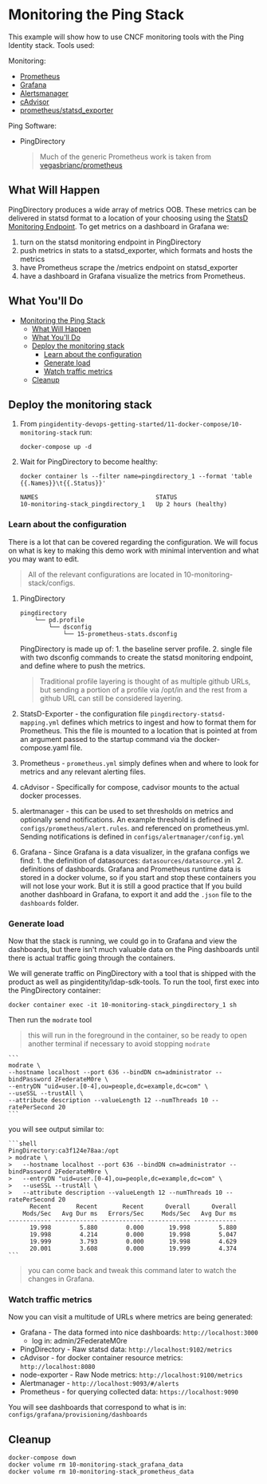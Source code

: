 # Monitoring the Ping Stack

This example will show how to use CNCF monitoring tools with the Ping Identity stack. 
Tools used:

Monitoring:
- [Prometheus](https://prometheus.io/)
- [Grafana](https://grafana.com/)
- [Alertsmanager](https://github.com/prometheus/alertmanager)
- [cAdvisor](https://github.com/google/cadvisor)
- [prometheus/statsd_exporter](https://github.com/prometheus/statsd_exporter)

Ping Software:
- PingDirectory

  > Much of the generic Prometheus work is taken from [vegasbrianc/prometheus](https://github.com/vegasbrianc/prometheus)

## What Will Happen

PingDirectory produces a wide array of metrics OOB. These metrics can be delivered in statsd format to a location of your choosing using the [StatsD Monitoring Endpoint](https://docs.ping.directory/PingDirectory/8.0.0.0/config-guide/statsd-monitoring-endpoint.html#Properties). 
To get metrics on a dashboard in Grafana we: 
1. turn on the statsd monitoring endpoint in PingDirectory
2. push metrics in stats to a statsd_exporter, which formats and hosts the metrics
3. have Prometheus scrape the /metrics endpoint on statsd_exporter
4. have a dashboard in Grafana visualize the metrics from Prometheus. 

## What You'll Do

- [Monitoring the Ping Stack](#monitoring-the-ping-stack)
  - [What Will Happen](#what-will-happen)
  - [What You'll Do](#what-youll-do)
  - [Deploy the monitoring stack](#deploy-the-monitoring-stack)
    - [Learn about the configuration](#learn-about-the-configuration)
    - [Generate load](#generate-load)
    - [Watch traffic metrics](#watch-traffic-metrics)
  - [Cleanup](#cleanup)
<!-- * Learn how to configure further -->

## Deploy the monitoring stack

1. From `pingidentity-devops-getting-started/11-docker-compose/10-monitoring-stack` run:
    ```
    docker-compose up -d
    ```
2. Wait for PingDirectory to become healthy:

    ```shell
    docker container ls --filter name=pingdirectory_1 --format 'table {{.Names}}\t{{.Status}}'                                
    
    NAMES                                 STATUS
    10-monitoring-stack_pingdirectory_1   Up 2 hours (healthy)
    ```
### Learn about the configuration

  There is a lot that can be covered regarding the configuration. We will focus on what is key to making this demo work with minimal intervention and what you may want to edit. 
  
  > All of the relevant configurations are located in 10-monitoring-stack/configs.
  
  1. PingDirectory
      ```
      pingdirectory
          └── pd.profile
              └── dsconfig
                  └── 15-prometheus-stats.dsconfig
      ```

      PingDirectory is made up of: 1. the baseline server profile. 2. single file with two dsconfig commands to create the statsd monitoring endpoint, and define where to push the metrics. 
      > Traditional profile layering is thought of as multiple github URLs, but sending a portion of a profile via /opt/in and the rest from a github URL can still be considered layering. 

  2. StatsD-Exporter - the configuration file `pingdirectory-statsd-mapping.yml` defines which metrics to ingest and how to format them for Prometheus. This the file is mounted to a location that is pointed at from an argument passed to the startup command via the docker-compose.yaml file.

  3. Prometheus - `prometheus.yml` simply defines when and where to look for metrics and any relevant alerting files. 

  4. cAdvisor - Specifically for compose, cadvisor mounts to the actual docker processes. 

  5. alertmanager - this can be used to set thresholds on metrics and optionally send notifications. An example threshold is defined in `configs/prometheus/alert.rules`. and referenced on prometheus.yml. Sending notifications is defined in `configs/alertmanager/config.yml`

  6. Grafana - Since Grafana is a data visualizer, in the grafana configs we find: 1. the definition of datasources: `datasources/datasource.yml` 2. definitions of dashboards. 
    Grafana and Prometheus runtime data is stored in a docker volume, so if you start and stop these containers you will not lose your work. But it is still a good practice that If you build another dashboard in Grafana, to export it and add the `.json` file to the `dashboards` folder. 

### Generate load

  Now that the stack is running, we could go in to Grafana and view the dashboards, but there isn't much valuable data on the Ping dashboards until there is actual traffic going through the containers. 

  We will generate traffic on PingDirectory with a tool that is shipped with the product as well as pingidentity/ldap-sdk-tools.
  To run the tool, first exec into the PingDirectory container: 
  ```
  docker container exec -it 10-monitoring-stack_pingdirectory_1 sh
  ```
  Then run the `modrate` tool
  > this will run in the foreground in the container, so be ready to open another terminal if necessary to avoid stopping `modrate`
    
    ```
    modrate \
    --hostname localhost --port 636 --bindDN cn=administrator --bindPassword 2FederateM0re \
    --entryDN "uid=user.[0-4],ou=people,dc=example,dc=com" \
    --useSSL --trustAll \
    --attribute description --valueLength 12 --numThreads 10 --ratePerSecond 20
    ```
  you will see output similar to:

    ```shell
    PingDirectory:ca3f124e78aa:/opt
    > modrate \
    >   --hostname localhost --port 636 --bindDN cn=administrator --bindPassword 2FederateM0re \
    >   --entryDN "uid=user.[0-4],ou=people,dc=example,dc=com" \
    >   --useSSL --trustAll \
    >   --attribute description --valueLength 12 --numThreads 10 --ratePerSecond 20
          Recent       Recent       Recent      Overall      Overall
        Mods/Sec   Avg Dur ms   Errors/Sec     Mods/Sec   Avg Dur ms
    ------------ ------------ ------------ ------------ ------------
          19.998        5.880        0.000       19.998        5.880
          19.998        4.214        0.000       19.998        5.047
          19.999        3.793        0.000       19.998        4.629
          20.001        3.608        0.000       19.999        4.374
    ```
  > you can come back and tweak this command later to watch the changes in Grafana. 

### Watch traffic metrics

Now you can visit a multitude of URLs where metrics are being generated:

  * Grafana - The data formed into nice dashboards: `http://localhost:3000`
    * log in: admin/2FederateM0re
  * PingDirectory - Raw statsd data: `http://localhost:9102/metrics`
  * cAdvisor - for docker container resource metrics: `http://localhost:8080`
  * node-exporter - Raw Node metrics: `http://localhost:9100/metrics`
  * Alertmanager -  `http://localhost:9093/#/alerts`
  * Prometheus - for querying collected data: `https://localhost:9090`

You will see dashboards that correspond to what is in: `configs/grafana/provisioning/dashboards`

## Cleanup

```
docker-compose down
docker volume rm 10-monitoring-stack_grafana_data
docker volume rm 10-monitoring-stack_prometheus_data
```